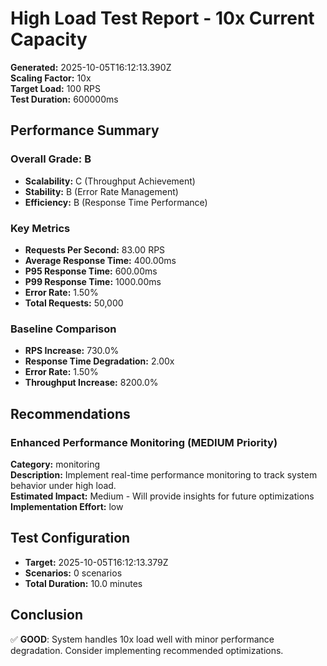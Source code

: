 # High Load Test Report - 10x Current Capacity

**Generated:** 2025-10-05T16:12:13.390Z  
**Scaling Factor:** 10x  
**Target Load:** 100 RPS  
**Test Duration:** 600000ms

## Performance Summary

### Overall Grade: B

- **Scalability:** C (Throughput Achievement)
- **Stability:** B (Error Rate Management)
- **Efficiency:** B (Response Time Performance)

### Key Metrics

- **Requests Per Second:** 83.00 RPS
- **Average Response Time:** 400.00ms
- **P95 Response Time:** 600.00ms
- **P99 Response Time:** 1000.00ms
- **Error Rate:** 1.50%
- **Total Requests:** 50,000

### Baseline Comparison

- **RPS Increase:** 730.0%
- **Response Time Degradation:** 2.00x
- **Error Rate:** 1.50%
- **Throughput Increase:** 8200.0%

## Recommendations


### Enhanced Performance Monitoring (MEDIUM Priority)

**Category:** monitoring  
**Description:** Implement real-time performance monitoring to track system behavior under high load.  
**Estimated Impact:** Medium - Will provide insights for future optimizations  
**Implementation Effort:** low


## Test Configuration

- **Target:** 2025-10-05T16:12:13.379Z
- **Scenarios:** 0 scenarios
- **Total Duration:** 10.0 minutes

## Conclusion

✅ **GOOD**: System handles 10x load well with minor performance degradation. Consider implementing recommended optimizations.
